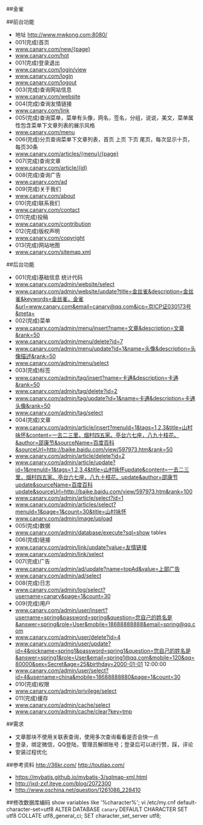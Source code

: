 ##金雀

##前台功能
- 地址 http://www.mwkong.com:8080/
- 001(完成)首页
- www.canary.com/new/{page}
- www.canary.com/hot
- 001(完成)登录退出
- www.canary.com/login/view
- www.canary.com/login
- www.canary.com/logout
- 003(完成)查询网站信息
- www.canary.com/website
- 004(完成)查询友情链接
- www.canary.com/link
- 005(完成)查询菜单，菜单有头像，网名，签名，分组，说说，美文，菜单属性包含菜单下文章列表的展示风格
- www.canary.com/menu
- 006(完成)分页查询菜单下文章列表，首页 上页 下页 尾页，每次显示十页，每页30条
- www.canary.com/articles/{menu}/{page}
- 007(完成)查询文章
- www.canary.com/article/{id}
- 008(完成)查询广告
- www.canary.com/ad
- 009(完成)关于我们
- www.canary.com/about
- 010(完成)联系我们
- www.canary.com/contact
- 011(完成)投稿
- www.canary.com/contribution
- 012(完成)版权声明
- www.canary.com/copyright
- 013(完成)网站地图
- www.canary.com/sitemap.xml

##后台功能
- 001(完成)基础信息 统计代码
- www.canary.com/admin/website/select
- www.canary.com/admin/website/update?title=金丝雀&description=金丝雀&keywords=金丝雀，金雀&url=www.canary.com&email=canary@qq.com&icp=京ICP证030173号&meta=<script>console.log('website.script');</script>
- 002(完成)菜单
- www.canary.com/admin/menu/insert?name=文章&description=文章&rank=50
- www.canary.com/admin/menu/delete?id=7
- www.canary.com/admin/menu/update?id=1&name=头像&description=头像描述&rank=50
- www.canary.com/admin/menu/select
- 003(完成)标签
- www.canary.com/admin/tag/insert?name=卡通&description=卡通&rank=50
- www.canary.com/admin/tag/delete?id=2
- www.canary.com/admin/tag/update?id=1&name=卡通&description=卡通头像&rank=50
- www.canary.com/admin/tag/select
- 004(完成)文章
- www.canary.com/admin/article/insert?menuId=1&tags=1,2,3&title=山村咏怀&content=一去二三里，烟村四五家。亭台六七座，八九十枝花。&author=邵康节&sourceName=百度百科&sourceUrl=http://baike.baidu.com/view/597973.htm&rank=50
- www.canary.com/admin/article/delete?id=2
- www.canary.com/admin/article/update?id=1&menuId=1&tags=1,2,3,4&title=山村咏怀update&content=一去二三里，烟村四五家。亭台六七座，八九十枝花。update&author=邵康节update&sourceName=百度百科update&sourceUrl=http://baike.baidu.com/view/597973.htm&rank=100
- www.canary.com/admin/article/select?id=1
- www.canary.com/admin/articles/select?menuId=1&page=1&count=30&title=山村咏怀
- www.canary.com/admin/image/upload
- 005(完成)数据
- www.canary.com/admin/database/execute?sql=show tables
- 006(完成)链接
- www.canary.com/admin/link/update?value=友情链接
- www.canary.com/admin/link/select
- 007(完成)广告
- www.canary.com/admin/ad/update?name=topAd&value=上部广告
- www.canary.com/admin/ad/select
- 008(完成)日志
- www.canary.com/admin/log/select?username=canary&page=1&count=30
- 009(完成)用户
- www.canary.com/admin/user/insert?username=spring&password=spring&question=您自己的姓名是&answer=spring&role=User&mobile=18688888888&email=spring@qq.com
- www.canary.com/admin/user/delete?id=4
- www.canary.com/admin/user/update?id=4&nickname=spring1&password=spring1&question=您自己的姓名是&answer=spring1&role=User&email=spring1@qq.com&mobile=120&qq=80000&sex=Secret&age=25&birthday=2000-01-01 12:00:00
- www.canary.com/admin/user/select?id=4&username=china&mobile=18688888880&page=1&count=30
- 010(完成)权限
- www.canary.com/admin/privilege/select
- 011(完成)缓存
- www.canary.com/admin/cache/select
- www.canary.com/admin/cache/clear?key=tmp

##需求
- 文章那块不使用关联表查询，使用多次查询看看是否会快一点
- 登录，绑定微信，QQ登陆，管理员解绑账号；登录后可以进行赞，踩，评论
- 安装过程优化

##参考资料
http://36kr.com/
http://toutiao.com/
- https://mybatis.github.io/mybatis-3/sqlmap-xml.html
- http://jxd-zxf.iteye.com/blog/2072300
- http://www.oschina.net/question/1261086_228410

##修改数据库编码
show variables like '%character%';
vi /etc/my.cnf default-character-set=utf8
ALTER DATABASE `canary` DEFAULT CHARACTER SET utf8 COLLATE utf8_general_ci;
SET character_set_server utf8;
